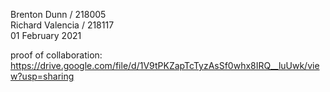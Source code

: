 Brenton Dunn / 218005 <br/>
Richard Valencia / 218117 <br/>
01 February 2021 <br/>

proof of collaboration: https://drive.google.com/file/d/1V9tPKZapTcTyzAsSf0whx8IRQ__luUwk/view?usp=sharing 
